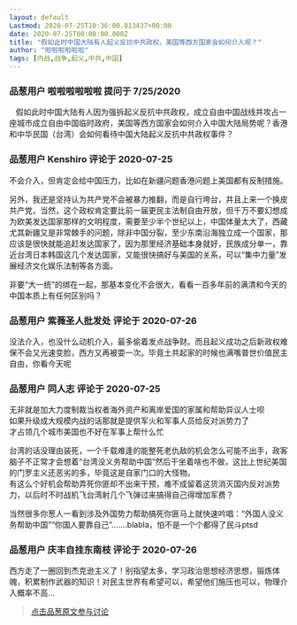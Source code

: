 ```yaml
---
layout: default
Lastmod: 2020-07-25T10:36:00.813437+00:00
date: 2020-07-25T00:00:00.000Z
title: "假如此时中国大陆有人起义反抗中共政权，美国等西方国家会如何介入呢？"
author: "啦啦啦啦啦啦"
tags: [内战,战争,起义,中共,中国]
---
```



### 品葱用户 **啦啦啦啦啦啦** 提问于 7/25/2020
    
   假如此时中国大陆有人因为强拆起义反抗中共政权，成立自由中国战线并攻占一座城市成立自由中国临时政府，美国等西方国家会如何介入中国大陆局势呢？香港和中华民国（台湾）会如何看待中国大陆起义反抗中共政权事件？
    
                

### 品葱用户 **Kenshiro** 评论于 2020-07-25
        
不会介入，但肯定会给中国压力，比如在新疆问题香港问题上美国都有反制措施。  
  
另外，我还是坚持认为共产党不会被暴力推翻，而是自行垮台，并且上来一个换皮共产党，当然，这个政权肯定要比前一届更民主法制自由开放，但千万不要幻想成为欧美发达国家那样的文明程度，需要至少半个世纪以上，中国体量太大了，西藏尤其新疆又是非常棘手的问题，除非中国分裂，至少东南沿海独立成一个国家，那应该是很快就能追赶发达国家了，因为那里经济基础本身就好，民族成分单一，靠近台湾日本韩国这几个发达国家，又能很快搞好与美国的关系，可以“集中力量”发展经济文化娱乐法制等各方面。  
  
非要“大一统”的绑在一起，那基本变化不会很大，看看一百多年前的满清和今天的中国本质上有任何区别吗？
        
                

### 品葱用户 **紫薇圣人批发处** 评论于 2020-07-26
        
没法介入，也没什么动机介入，最多偷着发点战争财。而且起义成功之后新政权难保不会又光速变脸，西方又再被耍一次。毕竟土共起家的时候也满嘴普世价值民主自由，你看今天呢
        
                

### 品葱用户 **同人志** 评论于 2020-07-25
        
无非就是加大力度制裁当权者海外资产和离岸爱国的家属和帮助异议人士呗  
如果升级成大规模内战的话那就是提供军火和军事人员给反对派势力了  
才占领几个城市美国也不好在军事上帮什么忙  
  
  
台湾的话没理由装死，一个千载难逢的能整死老仇敌的机会怎么可能不出手，政客脑子不正常才会想着“台湾没义务帮助中国”然后干坐着啥也不做，这比上世纪美国的门罗主义还恶劣的多，毕竟这是自家门口的大怪物。  
有这么个好机会帮助弄死你匪却不出来干预，难不成留着这货消灭国内反对派势力，以后时不时战机飞台湾射几个飞弹过来搞得自己得增加军费？  
  
当然很多你葱人一看到涉及外国势力帮助搞死你匪马上就快速吟唱：“外国人没义务帮助中国”“你国人要靠自己”.......blabla，怕不是一个个都得了民斗ptsd
        
                

### 品葱用户 **庆丰自挂东南枝** 评论于 2020-07-26
        
西方走了一圈回到杰克逊主义了！别指望太多，学习政治思想经济思想，锻炼体魄，积累制作武器的知识！对民主世界有希望可以，希望他们施压也可以，物理介入概率不高...
        
                





> [点击品葱原文参与讨论](https://pincong.rocks/question/28952)

